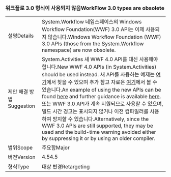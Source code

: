 ### <a name="workflow-30-types-are-obsolete"></a><span data-ttu-id="b92e0-101">워크플로 3.0 형식이 사용되지 않음</span><span class="sxs-lookup"><span data-stu-id="b92e0-101">WorkFlow 3.0 types are obsolete</span></span>

|   |   |
|---|---|
|<span data-ttu-id="b92e0-102">설명</span><span class="sxs-lookup"><span data-stu-id="b92e0-102">Details</span></span>|<span data-ttu-id="b92e0-103">System.Workflow 네임스페이스의 Windows Workflow Foundation(WWF) 3.0 API는 이제 사용되지 않습니다.</span><span class="sxs-lookup"><span data-stu-id="b92e0-103">Windows Workflow Foundation (WWF) 3.0 APIs (those from the System.Workflow namespace) are now obsolete.</span></span>|
|<span data-ttu-id="b92e0-104">제안 해결 방법</span><span class="sxs-lookup"><span data-stu-id="b92e0-104">Suggestion</span></span>|<span data-ttu-id="b92e0-105">System.Activities 새 WWF 4.0 API를 대신 사용해야 합니다.</span><span class="sxs-lookup"><span data-stu-id="b92e0-105">New WWF 4.0 APIs (in System.Activities) should be used instead.</span></span> <span data-ttu-id="b92e0-106">새 API를 사용하는 예제는 [여기](~/docs/framework/windows-workflow-foundation/how-to-update-the-definition-of-a-running-workflow-instance.md)에서 찾을 수 있으며 추가 참고 자료은 [여기](http://blogs.msdn.com/b/workflowteam/archive/2012/02/08/deprecatingwf3.aspx)에서 볼 수 있습니다.</span><span class="sxs-lookup"><span data-stu-id="b92e0-106">An example of using the new APIs can be found [here](~/docs/framework/windows-workflow-foundation/how-to-update-the-definition-of-a-running-workflow-instance.md) and further guidance is available [here](http://blogs.msdn.com/b/workflowteam/archive/2012/02/08/deprecatingwf3.aspx).</span></span> <span data-ttu-id="b92e0-107">또는 WWF 3.0 API가 계속 지원되므로 사용할 수 있으며, 빌드 시간 경고는 표시되지 않거나 이전 컴파일러를 사용하여 방지할 수 있습니다.</span><span class="sxs-lookup"><span data-stu-id="b92e0-107">Alternatively, since the WWF 3.0 APIs are still supported, they may be used and the build-time warning avoided either by suppressing it or by using an older compiler.</span></span>|
|<span data-ttu-id="b92e0-108">범위</span><span class="sxs-lookup"><span data-stu-id="b92e0-108">Scope</span></span>|<span data-ttu-id="b92e0-109">주요함</span><span class="sxs-lookup"><span data-stu-id="b92e0-109">Major</span></span>|
|<span data-ttu-id="b92e0-110">버전</span><span class="sxs-lookup"><span data-stu-id="b92e0-110">Version</span></span>|<span data-ttu-id="b92e0-111">4.5</span><span class="sxs-lookup"><span data-stu-id="b92e0-111">4.5</span></span>|
|<span data-ttu-id="b92e0-112">형식</span><span class="sxs-lookup"><span data-stu-id="b92e0-112">Type</span></span>|<span data-ttu-id="b92e0-113">대상 변경</span><span class="sxs-lookup"><span data-stu-id="b92e0-113">Retargeting</span></span>|

